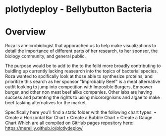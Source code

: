 # plotlydeploy - Bellybutton Bacteria



# Overview
Roza is a microbiologist that apporached us to help make visualizations to detail the importance of different parts of her research, to her sponsor, the biology community, and general public.

The purpose would be to add to the to the feild more broadly contributing to buidling up currently lacking reasearch into the topics of bacterial species. Roza wanted to spcifically look at those able to synthesize proteins, and prioritize this search as her sponsor "Improbably Beef" is a meat alternative outfit looking to jump into competition with Imposible Burgers, Empower burger, and other non meat beef alike companies. Other labs are having success and patenting the rights to using micororgnisms and algae to make beef tasking alternatives for the market.


Specifically here you'll find a static folder with the following chart types:
• Create a Horizontal Bar Chart
• Create a Bubble Chart
• Create a Gauge Chart
Which are all compiled on GitHub pages repository here: https://mereilly.github.io/plotlydeploy/

